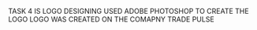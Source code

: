 TASK 4 IS LOGO DESIGNING
USED ADOBE PHOTOSHOP TO CREATE THE LOGO
LOGO WAS CREATED ON THE COMAPNY TRADE PULSE
